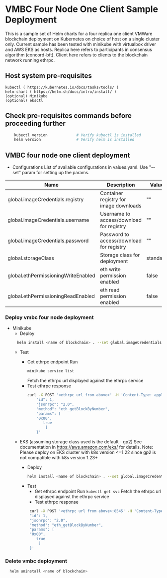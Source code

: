 # VMBC Four Node One Client Sample Deployment
This is a sample set of Helm charts for a four replica one client VMWare blockchain deployment on Kubernetes on choice of host on a single cluster only. Current sample has been tested with minikube with virtualbox driver and AWS EKS as hosts.
Replica here refers to participants in consensus algorithm (concord-bft).
Client here refers to clients to the blockchain network running ethrpc.

## Host system pre-requisites

    kubectl ( https://kubernetes.io/docs/tasks/tools/ )
    helm chart ( https://helm.sh/docs/intro/install/ )
    (optional) Minikube
    (optional) eksctl

## Check pre-requisites commands before proceeding further

```sh
    kubectl version             # Verify kubectl is installed
    helm version                # Verify helm is installed
```

## VMBC four node one client deployment

- Configurations
  List of available configurations in values.yaml. Use "--set" param for setting up the params.

| Name                             | Description                                      | Value                       | Type      |
|----------------------------------|--------------------------------------------------|-----------------------------|-----------|
| global.imageCredentials.registry | Container registry for image downloads           | ""                          | Mandatory |
| global.imageCredentials.username | Username to access/download for registry         | ""                          | Mandatory |
| global.imageCredentials.password | Password to access/download for registry         | ""                          | Mandatory |
| global.storageClass              | Storage class for deployment                     | standard                    | Optional  |
| global.ethPermissioningWriteEnabled | eth write permission enabled                  | false                       | Optional  |
| global.ethPermissioningReadEnabled  | eth read permission enabled                   | false                       | Optional  |

### Deploy vmbc four node deployment
- Minikube
   - Deploy
   ```sh
     helm install <name of blockchain> . --set global.imageCredentials.registry=<registry address> --set global.imageCredentials.username=<username> --set global.imageCredentials.password='<password>'
   ```
   - Test
      - Get ethrpc endpoint
        Run 
        ```sh
        minikube service list
        ```
        Fetch the ethrpc url displayed against the ethrpc service
      - Test ethrpc response
        ```sh
        curl -X POST '<ethrpc url from above>' -H 'Content-Type: application/json' -H "Accept: application/json" -d '{
			"id": 1,
			"jsonrpc": "2.0",
			"method": "eth_getBlockByNumber",
			"params": [
			"0x00",
			   true
			    ]
			}'
         ```

    - EKS (assuming storage class used is the default - gp2)
    See documentation in https://aws.amazon.com/eks/ for details.
    Note: Please deploy on EKS cluster with k8s version <=1.22 since gp2 is not compatible with k8s version 1.23+
       - Deploy
         ```sh
         helm install <name of blockchain> . --set global.imageCredentials.registry=<registry address> --set global.imageCredentials.username=<username> --set global.imageCredentials.password='<password>' --set global.storageClass=gp2
         ```
       - Test
          - Get ethrpc endpoint
                 Run 
                ```
                  kubectl get svc
                ```
                 Fetch the ethrpc url displayed against the ethrpc service
          - Test ethrpc response
           ```sh
            curl -X POST '<ethrpc url from above>:8545' -H 'Content-Type: application/json' -H "Accept: application/json" -d '{
			"id": 1,
			"jsonrpc": "2.0",
			"method": "eth_getBlockByNumber",
			"params": [
			"0x00",
			   true
			    ]
			}'
           ```
### Delete vmbc deployment
  ```sh
    helm uninstall <name of blockchain>
  ```                 

